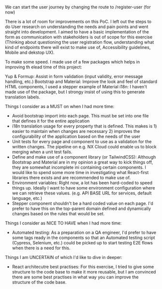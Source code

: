We can start the user journey by changing the route to /register-user (for now)

There is a lot of room for improvements on this PoC. I left out the steps to do User research on understanding the needs and pain points and went straight into development. I aimed to have a basic implementation of the form as communication with stakeholders is out of scope for this exercise (Thinking about questioning the user registration flow, understanding what kind of endpoints there will exist to make use of, Accessibility guidelines, Mobile and dekstop UX).

To make some speed. I made use of a few packages which helps in improving th elead time of this project:

Yup & Formup: Assist in form validation (input validity, error message handling, etc.)
Bootstrap and Material: Improve the look and feel of standard HTML components, I used a stepper example of Material
i18n: I haven't made use of the package, but I strongy insist of using this to generate translation labels. 


Things I consider as a MUST on when I had more time:

- Avoid bootstrap import into each page. This must be set into one file that defines it for the entire application
- i18n translation usage for every property that is defined. This makes is 1) easier to maintain when changes are necessary 2) improves the configurability of the application based on the needs of the user
- Unit tests for every page and component to use as a validation for the written changes. The pipeline on e.g. NX Cloud could enable us to block merging when a unit test fails.
- Define and make use of a component library (or TailwindCSS): Although Bootstrap and Material are in my opinion a great way to kick things off, they are somewhat incomplete ini containing certain components. I would like to spend some more time in investigating what React-first libraries there exists and are recommended to make use of.
- Environment variables: Right now, a lot has been hard-coded to speed things up. Ideally I want to have some environment configuration where we can retrieve these values. (e.g. API BASE URL for services, default language, etc.)
- Stepper component shouldn't be a hard coded value on each page. I'd prefer to have this on the top-parent domain defined and dynamically changes based on the rules that would be set.

Things I consider as NICE TO HAVE when I had more time:
- Automated testing: As a preparation on a QA engineer, I'd prefer to have some tags ready in the components so that an Automated testing script (Cypress, Selenium, etc.) could be picked up to start testing E2E flows when there is a need for this.


Things I am UNCERTAIN of which I'd like to dive in deeper:
- React architecutre best practises: For this exercise, I tried to give some structure to the code base to make it more reusable, but I am convinced there are some best practises in what way you can improve the structure of the code base.